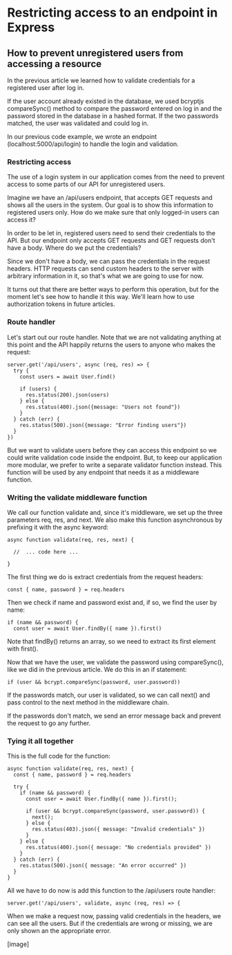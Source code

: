 # Restricting access to an endpoint in Express
## How to prevent unregistered users from accessing a resource


In the previous article we learned how to validate credentials for a registered user after log in.

If the user account already existed in the database, we used bcryptjs compareSync() method to compare the password entered on log in and the password stored in the database in a hashed format. If the two passwords matched, the user was validated and could log in.

In our previous code example, we wrote an endpoint (localhost:5000/api/login) to handle the login and validation.


### Restricting access

The use of a login system in our application comes from the need to prevent access to some parts of our API for unregistered users.

Imagine we have an /api/users endpoint, that accepts GET requests and shows all the users in the system. Our goal is to show this information to registered users only.
How do we make sure that only logged-in users can access it?

In order to be let in, registered users need to send their credentials to the API.  But our endpoint only accepts GET requests and GET requests don't have a body. Where do we put the credentials?

Since we don't have a body, we can pass the credentials in the request headers.
HTTP requests can send custom headers to the server with arbitrary information in it, so that's what we are going to use for now.

It turns out that there are better ways to perform this operation, but for the moment let's see how to handle it this way. We'll learn how to use authorization tokens in future articles.

### Route handler

Let's start out our route handler. Note that we are not validating anything at this point and the API happily returns the users to anyone who makes the request:

```
server.get('/api/users', async (req, res) => {
  try {
    const users = await User.find()

    if (users) {
      res.status(200).json(users)
    } else {
      res.status(400).json({message: "Users not found"})
    }
  } catch (err) {
    res.status(500).json({message: "Error finding users"})
  }
})
```

But we want to validate users before they can access this endpoint so we could write validation code inside the endpoint. But, to keep our application more modular, we prefer to write a separate validator function instead.
This function will be used by any endpoint that needs it as a middleware function.

### Writing the validate middleware function

We call our function validate and, since it's middleware, we set up the three parameters req, res, and next. We also make this function asynchronous by prefixing it with the async keyword:

```
async function validate(req, res, next) {

  //  ... code here ...

}
```

The first thing we do is extract credentials from the request headers:

```
const { name, password } = req.headers
```

Then we check if name and password exist and, if so, we find the user by name:

```
if (name && password) {
  const user = await User.findBy({ name }).first()
```

Note that findBy() returns an array, so we need to extract its first element with first().

Now that we have the user, we validate the password using compareSync(), like we did in the previous article. We do this in an if statement:

```
if (user && bcrypt.compareSync(password, user.password))
```

If the passwords match, our user is validated, so we can call next() and pass control to the next method in the middleware chain.

If the passwords don't match, we send an error message back and prevent the request to go any further.

### Tying it all together

This is the full code for the function:

```
async function validate(req, res, next) {
  const { name, password } = req.headers

  try {
    if (name && password) {
      const user = await User.findBy({ name }).first();

      if (user && bcrypt.compareSync(password, user.password)) {
        next();
      } else {
        res.status(403).json({ message: "Invalid credentials" })
      }
    } else {
      res.status(400).json({ message: "No credentials provided" })
    }
  } catch (err) {
    res.status(500).json({ message: "An error occurred" })
  }
}
```

All we have to do now is add this function to the /api/users route handler:

```
server.get('/api/users', validate, async (req, res) => {
```

When we make a request now, passing valid credentials in the headers, we can see all the users. But if the credentials are wrong or missing, we are only shown an the appropriate error. 

[image]

